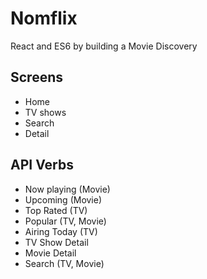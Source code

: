 # Nomflix
React and ES6 by building a Movie Discovery


## Screens

- Home
- TV shows
- Search
- Detail

## API Verbs

- Now playing (Movie)
- Upcoming (Movie)
- Top Rated (TV)
- Popular (TV, Movie)
- Airing Today (TV)
- TV Show Detail
- Movie Detail
- Search (TV, Movie)
